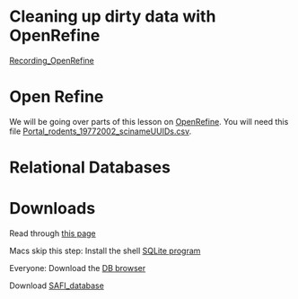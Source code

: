 # Cleaning up dirty data with OpenRefine

[Recording_OpenRefine](https://unr.zoom.us/rec/share/Utk-zall6vMfJtJxO8X7Cty2QvDgs0bSsB2EFgp5Z_Bq3CTnlnZWmnfMHMPDIFf0.R2hKvi_kjfmRil8e?startTime=1617314677000)

# Open Refine
We will be going over parts of this lesson on [OpenRefine](https://datacarpentry.org/OpenRefine-ecology-lesson/00-getting-started/index.html). You will need this file [Portal_rodents_19772002_scinameUUIDs.csv](https://www.dropbox.com/s/ke2xgkgpw1qc11n/Portal_rodents_19772002_scinameUUIDs.csv?dl=0).


# Relational Databases

# Downloads

Read through [this page](https://datacarpentry.org/sql-socialsci/setup.html)


Macs skip this step:
Install the shell [SQLite program](https://datacarpentry.org/sql-socialsci/setup.html)


Everyone:
Download the [DB browser](https://github.com/sqlitebrowser/sqlitebrowser)


Download [SAFI_database](https://datacarpentry.org/sql-socialsci/data/SQL_SAFI.sqlite)



